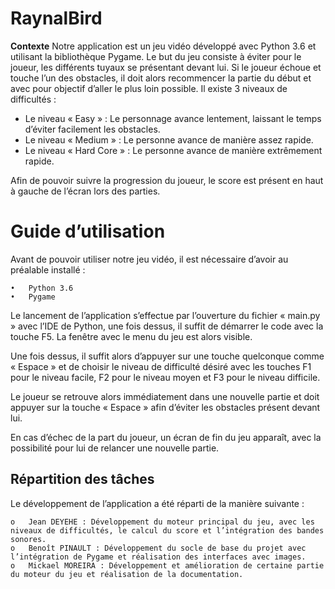 # RaynalBird

**Contexte**
Notre application est un jeu vidéo développé avec Python 3.6 et utilisant la bibliothèque Pygame. Le but du jeu consiste à éviter pour le joueur, les différents tuyaux se présentant devant lui. Si le joueur échoue et touche l’un des obstacles, il doit alors recommencer la partie du début et avec pour objectif d’aller le plus loin possible. Il existe 3 niveaux de difficultés :
- Le niveau « Easy » : Le personnage avance lentement, laissant le temps d’éviter facilement les obstacles.
- Le niveau « Medium » : Le personne avance de manière assez rapide.
- Le niveau « Hard Core » : Le personne avance de manière extrêmement rapide. 

Afin de pouvoir suivre la progression du joueur, le score est présent en haut à gauche de l’écran lors des parties. 



# Guide d’utilisation
Avant de pouvoir utiliser notre jeu vidéo, il est nécessaire d’avoir au préalable installé : 
	
	•	Python 3.6
	•	Pygame
	
Le lancement de l’application s’effectue par l’ouverture du fichier « main.py » avec l’IDE de Python, une fois dessus, il suffit de démarrer le code avec la touche F5. La fenêtre avec le menu du jeu est alors visible.

Une fois dessus, il suffit alors d’appuyer sur une touche quelconque comme « Espace » et de choisir le niveau de difficulté désiré avec les touches F1 pour le niveau facile, F2 pour le niveau moyen et F3 pour le niveau difficile.

Le joueur se retrouve alors immédiatement dans une nouvelle partie et doit appuyer sur la touche « Espace » afin d’éviter les obstacles présent devant lui.

En cas d’échec de la part du joueur, un écran de fin du jeu apparaît, avec la possibilité pour lui de relancer une nouvelle partie.

## Répartition des tâches
Le développement de l’application a été réparti de la manière suivante : 

	o	Jean DEYEHE : Développement du moteur principal du jeu, avec les niveaux de difficultés, le calcul du score et l’intégration des bandes sonores.
	o	Benoît PINAULT : Développement du socle de base du projet avec l’intégration de Pygame et réalisation des interfaces avec images.
	o	Mickael MOREIRA : Développement et amélioration de certaine partie du moteur du jeu et réalisation de la documentation.